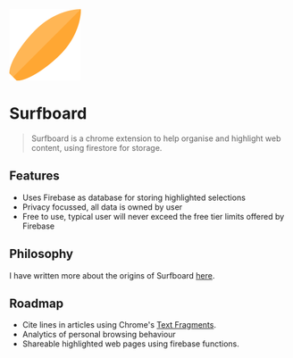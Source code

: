 <img src="./images/logo.png" height="128"  >

# Surfboard

> Surfboard is a chrome extension to help organise and highlight web content, using firestore for storage.

## Features

- Uses Firebase as database for storing highlighted selections
- Privacy focussed, all data is owned by user
- Free to use, typical user will never exceed the free tier limits offered by Firebase

## Philosophy

I have written more about the origins of Surfboard [here](https://www.shubhamgrg.com/surfboard).

## Roadmap

- Cite lines in articles using Chrome's [Text Fragments](https://web.dev/text-fragments/).
- Analytics of personal browsing behaviour
- Shareable highlighted web pages using firebase functions.
